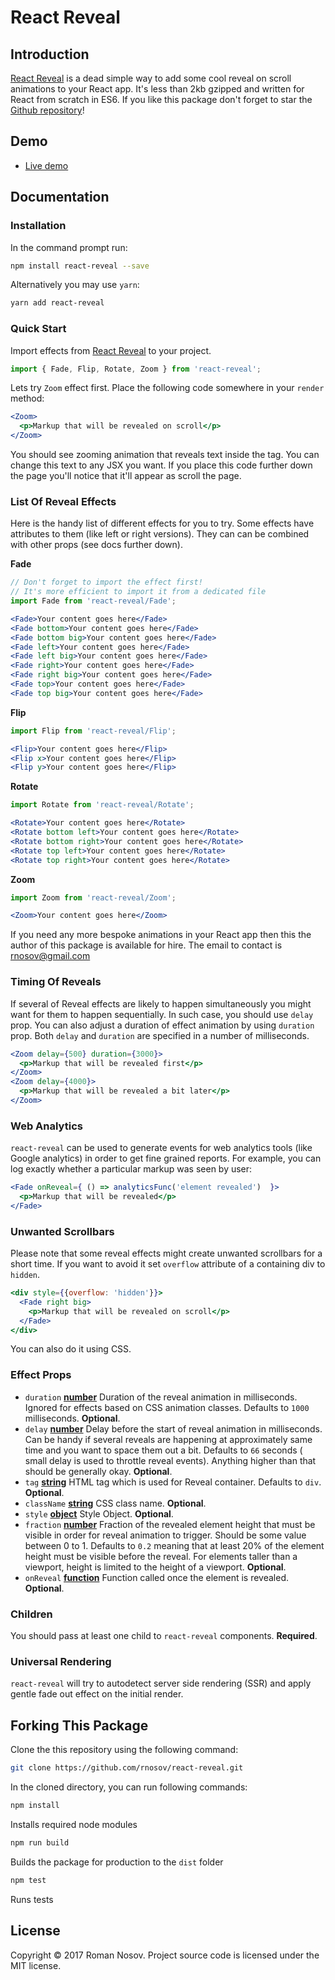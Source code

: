 # React Reveal

## Introduction
[React Reveal](https://www.npmjs.com/package/react-reveal) is a dead simple way to add some cool reveal on scroll animations to your React app. It's less than 2kb gzipped and written for React from scratch in ES6. If you like this package don't forget to star the [Github repository](https://github.com/rnosov/react-reveal)!

## Demo 

- [Live demo](https://rnosov.github.io/react-reveal-demo/)

## Documentation

### Installation

In the command prompt run:

```sh
npm install react-reveal --save
```

Alternatively you may use `yarn`:

```sh
yarn add react-reveal
```

### Quick Start

Import effects from [React Reveal](https://www.npmjs.com/package/react-reveal) to your project. 

```javascript
import { Fade, Flip, Rotate, Zoom } from 'react-reveal';
```

Lets try `Zoom` effect first. Place the following code somewhere in your `render` method: 

```jsx
<Zoom>
  <p>Markup that will be revealed on scroll</p>
</Zoom>
``````

You should see zooming animation that reveals text inside the tag. You can change this text to any JSX you want. If you place this code further down the page you'll notice that it'll appear as scroll the page.


### List Of Reveal Effects

Here is the handy list of different effects for you to try. 
Some effects have attributes to them (like left or right versions). They can can be combined with other props (see docs further down).

**Fade**
```jsx
// Don't forget to import the effect first! 
// It's more efficient to import it from a dedicated file
import Fade from 'react-reveal/Fade'; 

<Fade>Your content goes here</Fade>
<Fade bottom>Your content goes here</Fade>
<Fade bottom big>Your content goes here</Fade>
<Fade left>Your content goes here</Fade>
<Fade left big>Your content goes here</Fade>
<Fade right>Your content goes here</Fade>
<Fade right big>Your content goes here</Fade>
<Fade top>Your content goes here</Fade>
<Fade top big>Your content goes here</Fade>
```

**Flip**
```jsx
import Flip from 'react-reveal/Flip'; 

<Flip>Your content goes here</Flip>
<Flip x>Your content goes here</Flip>
<Flip y>Your content goes here</Flip>
```

**Rotate**
```jsx
import Rotate from 'react-reveal/Rotate'; 

<Rotate>Your content goes here</Rotate>
<Rotate bottom left>Your content goes here</Rotate>
<Rotate bottom right>Your content goes here</Rotate>
<Rotate top left>Your content goes here</Rotate>
<Rotate top right>Your content goes here</Rotate>
```

**Zoom**
```jsx
import Zoom from 'react-reveal/Zoom'; 

<Zoom>Your content goes here</Zoom>
```

If you need any more bespoke animations in your React app then this the author of this package is available for hire. The email to contact is rnosov@gmail.com

### Timing Of Reveals

If several of Reveal effects are likely to happen simultaneously you might want for them to happen sequentially. In such case, you should use `delay` prop. You can also adjust a duration of effect animation by using `duration` prop. Both `delay` and `duration` are specified in a number of milliseconds.

```jsx
<Zoom delay={500} duration={3000}>
  <p>Markup that will be revealed first</p>
</Zoom>
<Zoom delay={4000}>
  <p>Markup that will be revealed a bit later</p>
</Zoom>
```

### Web Analytics

`react-reveal` can be used to generate events for web analytics tools (like Google analytics) in order to get fine grained reports. For example, you can log exactly whether a particular markup was seen by user:

```jsx
<Fade onReveal={ () => analyticsFunc('element revealed')  }>
  <p>Markup that will be revealed</p>
</Fade>
```

### Unwanted Scrollbars

Please note that some reveal effects might create unwanted scrollbars for a short time. 
If you want to avoid it set `overflow` attribute of a containing div to `hidden`.

```jsx
<div style={{overflow: 'hidden'}}>
  <Fade right big>
    <p>Markup that will be revealed on scroll</p>
  </Fade>
</div>
```

You can also do it using CSS.

### Effect Props

- `duration` **[number](https://developer.mozilla.org/en-US/docs/Web/JavaScript/Reference/Global_Objects/Number)** Duration of the reveal animation in milliseconds. Ignored for effects based on CSS animation classes. Defaults to `1000` milliseconds. **Optional**.
- `delay` **[number](https://developer.mozilla.org/en-US/docs/Web/JavaScript/Reference/Global_Objects/Number)** Delay before the start of reveal animation in milliseconds. Can be handy if several reveals are happening at approximately same time and you want to space them out a bit. Defaults to `66` seconds ( small delay is used to throttle reveal events). Anything higher than that should be generally okay. **Optional**.
- `tag` **[string](https://developer.mozilla.org/en-US/docs/Web/JavaScript/Reference/Global_Objects/String)** HTML tag which is used for Reveal container. Defaults to `div`. **Optional**.
- `className` **[string](https://developer.mozilla.org/en-US/docs/Web/JavaScript/Reference/Global_Objects/String)** CSS class name. **Optional**.
- `style` **[object](https://developer.mozilla.org/en-US/docs/Web/JavaScript/Reference/Global_Objects/object)** Style Object. **Optional**.
- `fraction` **[number](https://developer.mozilla.org/en-US/docs/Web/JavaScript/Reference/Global_Objects/Number)** Fraction of the revealed element height that must be visible in order for reveal animation to trigger. Should be some value between 0 to 1. Defaults to `0.2` meaning that at least 20% of the element height must be visible before the reveal. For elements taller than a viewport, height is limited to the height of a viewport. **Optional**.
- `onReveal` **[function](https://developer.mozilla.org/en-US/docs/Web/JavaScript/Reference/Global_Objects/Function)** Function called once the element is revealed.  **Optional**.

### Children

You should pass at least one child to `react-reveal` components. **Required**.

### Universal Rendering

`react-reveal` will try to autodetect server side rendering (SSR) and apply gentle fade out effect on the initial render. 


## Forking This Package

Clone the this repository using the following command:

```sh
git clone https://github.com/rnosov/react-reveal.git
```

In the cloned directory, you can run following commands:

```sh
npm install
```

Installs required node modules

```sh
npm run build
```

Builds the package for production to the `dist` folder

```sh
npm test
```

Runs tests

## License

Copyright © 2017 Roman Nosov. Project source code is licensed under the MIT license.
